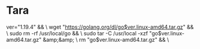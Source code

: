 # Tara
ver="1.19.4" &amp;&amp; \ wget "https://golang.org/dl/go$ver.linux-amd64.tar.gz" &amp;&amp; \ sudo rm -rf /usr/local/go &amp;&amp; \ sudo tar -C /usr/local -xzf "go$ver.linux-amd64.tar.gz" &amp;&amp; \ rm "go$ver.linux-amd64.tar.gz" &amp;&amp; \
